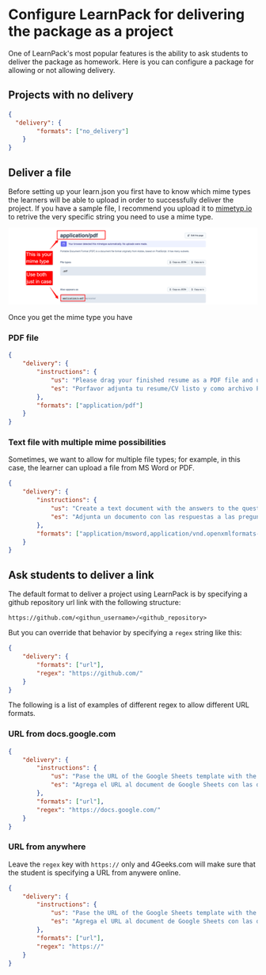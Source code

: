 # Configure LearnPack for delivering the package as a project

One of LearnPack's most popular features is the ability to ask students to deliver the package as homework. Here is you can configure a package for allowing or not allowing delivery.

## Projects with no delivery

```json filename="learn.json"
{
  "delivery": {
		"formats": ["no_delivery"]
	}
}
```

## Deliver a file

Before setting up your learn.json you first have to know which mime types the learners will be able to upload in order to successfully deliver the project. If you have a sample file, I recommend you upload it to [mimetyp.io](https://mimetype.io/) to retrive the very specific string you need to use a mime type.

![how to get mime types](https://github.com/learnpack/docs/blob/main/assets/mime-type.png?raw=true)

Once you get the mime type you have 

### PDF file

```json filename="learn.json"
{
	"delivery": {
		"instructions": {
			"us": "Please drag your finished resume as a PDF file and upload it here",
			"es": "Porfavor adjunta tu resume/CV listo y como archivo PDF"
		},
		"formats": ["application/pdf"]
	}
}
```

### Text file with multiple mime possibilities

Sometimes, we want to allow for multiple file types; for example, in this case, the learner can upload a file from MS Word or PDF.

```json filename="learn.json"
{
	"delivery": {
		"instructions": {
			"us": "Create a text document with the answers to the questions in the instructions",
			"es": "Adjunta un documento con las respuestas a las preguntas"
		},
		"formats": ["application/msword,application/vnd.openxmlformats-officedocument.wordprocessingml.document,application/pdf"]
	}
}
```

## Ask students to deliver a link

The default format to deliver a project using LearnPack is by specifying a github repository url link with the following structure:

```url
https://github.com/<githun_username>/<github_repository>
```

But you can override that behavior by specifying a `regex` string like this:

```json
{
    "delivery": {
  		"formats": ["url"],
  		"regex": "https://github.com/"
    }
}
```

The following is a list of examples of different regex to allow different URL formats.

### URL from docs.google.com

```json filename="learn.json"
{
	"delivery": {
		"instructions": {
			"us": "Pase the URL of the Google Sheets template with the different strategies discussed during the game",
			"es": "Agrega el URL al document de Google Sheets con las diferentes strategies discutidas"
		},
		"formats": ["url"],
		"regex": "https://docs.google.com/"
	}
}
```

### URL from anywhere

Leave the `regex` key with `https://` only and 4Geeks.com will make sure that the student is specifying a URL from anywere online.

```json filename="learn.json"
{
	"delivery": {
		"instructions": {
			"us": "Pase the URL of the Google Sheets template with the different strategies discussed during the game",
			"es": "Agrega el URL al document de Google Sheets con las diferentes strategies discutidas"
		},
		"formats": ["url"],
		"regex": "https://"
	}
}
```
